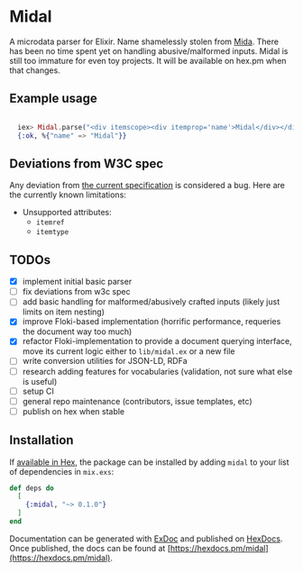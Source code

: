 # Midal

A microdata parser for Elixir. Name shamelessly stolen from
[Mida](https://github.com/lawrencewoodman/mida). There has been no time spent yet on handling abusive/malformed inputs. Midal is still too immature for even toy projects. It will be available on hex.pm when that changes.

## Example usage

```elixir

  iex> Midal.parse("<div itemscope><div itemprop='name'>Midal</div></div>")
  {:ok, %{"name" => "Midal"}}

```

## Deviations from W3C spec

Any deviation from [the current specification](https://www.w3.org/TR/microdata/) is considered a bug. Here are the currently known limitations:

 * Unsupported attributes:
   - `itemref`
   - `itemtype`


## TODOs

- [x] implement initial basic parser
- [ ] fix deviations from w3c spec
- [ ] add basic handling for malformed/abusively crafted inputs (likely just limits on item nesting)
- [x] improve Floki-based implementation (horrific performance, requeries the document way too much)
- [x] refactor Floki-implementation to provide a document querying interface, move its current logic either to `lib/midal.ex` or a new file
- [ ] write conversion utilities for JSON-LD, RDFa
- [ ] research adding features for vocabularies (validation, not sure what else is useful)
- [ ] setup CI
- [ ] general repo maintenance (contributors, issue templates, etc)
- [ ] publish on hex when stable

## Installation

If [available in Hex](https://hex.pm/docs/publish), the package can be installed
by adding `midal` to your list of dependencies in `mix.exs`:

```elixir
def deps do
  [
    {:midal, "~> 0.1.0"}
  ]
end
```

Documentation can be generated with [ExDoc](https://github.com/elixir-lang/ex_doc)
and published on [HexDocs](https://hexdocs.pm). Once published, the docs can
be found at [https://hexdocs.pm/midal](https://hexdocs.pm/midal).
